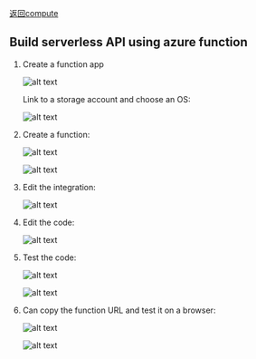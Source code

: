[返回compute](https://github.com/RookieToExpert/interview/blob/main/Cloud/Compute/compute.md)
## Build serverless API using azure function

1. Create a function app

    ![alt text](image-56.png)

    Link to a storage account and choose an OS:

    ![alt text](image-57.png)

2. Create a function:

    ![alt text](image-58.png)

    ![alt text](image-59.png)

3. Edit the integration:

    ![alt text](image-60.png)

4. Edit the code:

    ![alt text](image-61.png)

5. Test the code:

    ![alt text](image-62.png)

    ![alt text](image-63.png)

6. Can copy the function URL and test it on a browser:

    ![alt text](image-64.png)


    ![alt text](image-65.png)
